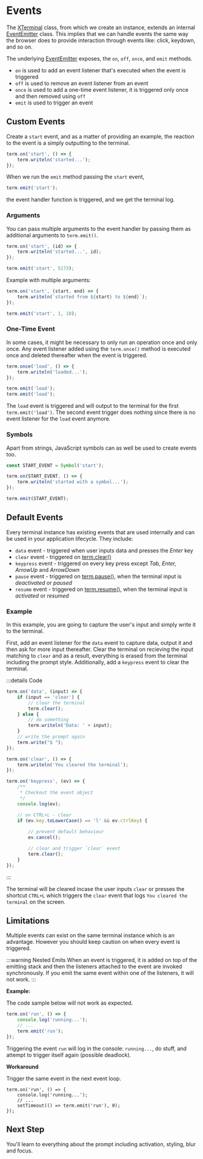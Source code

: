 # Events

The [XTerminal](../api/index.md#xterminal) class, from which we create an instance, extends an internal [EventEmitter](../api/index.md#xeventemitter) class.
This implies that we can handle events the same way the browser does to provide interaction through events like:
click, keydown, and so on.

The underlying [EventEmitter](../api/index.md#xeventemitter) exposes, the `on`, `off`, `once`, and `emit` methods.

- `on` is used to add an event listener that's executed when the event is triggered
- `off` is used to remove an event listener from an event
- `once` is used to add a one-time event listener, it is triggered only once and then removed using `off`
- `emit` is used to trigger an event

## Custom Events

Create a `start` event, and as a matter of providing an example, the reaction to the event is a simply outputting to the terminal.

```js
term.on('start', () => {
    term.writeln('started...');
});
```

When we run the `emit` method passing the `start` event, 

```js
term.emit('start');
```

the event handler function is triggered, and we get the terminal log.

### Arguments

You can pass multiple arguments to the event handler by passing them as additional arguments to `term.emit()`.

```js
term.on('start', (id) => {
    term.writeln('started...', id);
});

term.emit('start', 5173);
```

Example with multiple arguments:

```js
term.on('start', (start, end) => {
    term.writeln(`started from ${start} to ${end}`);
});

term.emit('start', 1, 10);
```

### One-Time Event

In some cases, it might be necessary to only run an operation once and only once.
Any event listener added using the `term.once()` method is executed once and deleted thereafter when the event is triggered.

```js
term.once('load', () => {
    term.writeln('loaded...');
});

term.emit('load');
term.emit('load');
```

The `load` event is triggered and will output to the terminal for the first `term.emit('load')`.
The second event trigger does nothing since there is no event listener for the `load` event anymore.

### Symbols

Apart from strings, JavaScript symbols can as well be used to create events too.

```js
const START_EVENT = Symbol('start');

term.on(START_EVENT, () => {
    term.writeln('started with a symbol...');
});

term.emit(START_EVENT);
```

## Default Events

Every terminal instance has existing events that are used internally and can be used in your application lifecycle.
They include:

- `data` event - triggered when user inputs data and presses the _Enter_ key
- `clear` event - triggered on [term.clear()](../api/index.md#term-clear)
- `keypress` event - triggered on every key press except _Tab, Enter, ArrowUp_ and _ArrowDown_
- `pause` event - triggered on [term.pause()](./prompt.md#pause--resume), when the terminal input is _deactivated_ or _paused_
- `resume` event - triggered on [term.resume()](./prompt.md#pause--resume), when the terminal input is _activated_ or _resumed_

### Example

In this example, you are going to capture the user's input and simply write it to the terminal.

First, add an event listener for the `data` event to capture data, output it and then ask for more input thereafter. Clear the terminal on recieving the input matching to `clear` and as a result, everything is erased from the terminal including the prompt style. Additionally, add a `keypress` event to clear the terminal.

:::details Code

```js
term.on('data', (input) => {
    if (input == 'clear') {
        // clear the terminal
        term.clear();
    } else {
        // do something
        term.writeln('Data: ' + input);
    }
    // write the prompt again
    term.write("$ ");
});

term.on('clear', () => {
    term.writeln('You cleared the terminal');
});

term.on('keypress', (ev) => {
    /**
     * Checkout the event object
     */
    console.log(ev);

    // on CTRL+L - clear
    if (ev.key.toLowerCase() == 'l' && ev.ctrlKey) {
        
        // prevent default behaviour
        ev.cancel();

        // clear and trigger `clear` event
        term.clear();
    }
});
```
:::

The terminal will be cleared incase the user inputs `clear` or presses the shortcut `CTRL+L` which triggers the `clear` event that logs `You cleared the terminal` on the screen.

## Limitations

Multiple events can exist on the same terminal instance which is an advantage. However you should keep caution on when every event is triggered.

:::warning Nested Emits
When an event is triggered, it is added on top of the emitting stack and then the listeners attached to the event are invoked synchronously. 
If you emit the same event within one of the listeners, it will not work.
:::

**Example:** 

The code sample below will not work as expected.

```js
term.on('run', () => {
    console.log('running...');
    // ...
    term.emit('run');
});
```

Triggering the event `run` will log in the console: `running...`, do stuff, and attempt to trigger itself again (possible deadlock).

**Workaround**

Trigger the same event in the next event loop.

```js{4}
term.on('run', () => {
    console.log('running...');
    // ...
    setTimeout(() => term.emit('run'), 0);
});
```

## Next Step

You'll learn to everything about the prompt including activation, styling, blur and focus.  
